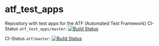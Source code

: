 # atf_test_apps
Repository with test apps for the ATF (Automated Test Framework)
CI-Status ```atf_test_apps/master```: [![Build Status](https://travis-ci.org/ipa-fmw/atf_test_apps.svg?branch=master)](https://travis-ci.org/ipa-fmw/atf_test_apps)

CI-Status ```atf/master```: [![Build Status](https://travis-ci.org/ipa-fmw/atf.svg?branch=master)](https://travis-ci.org/ipa-fmw/atf)
